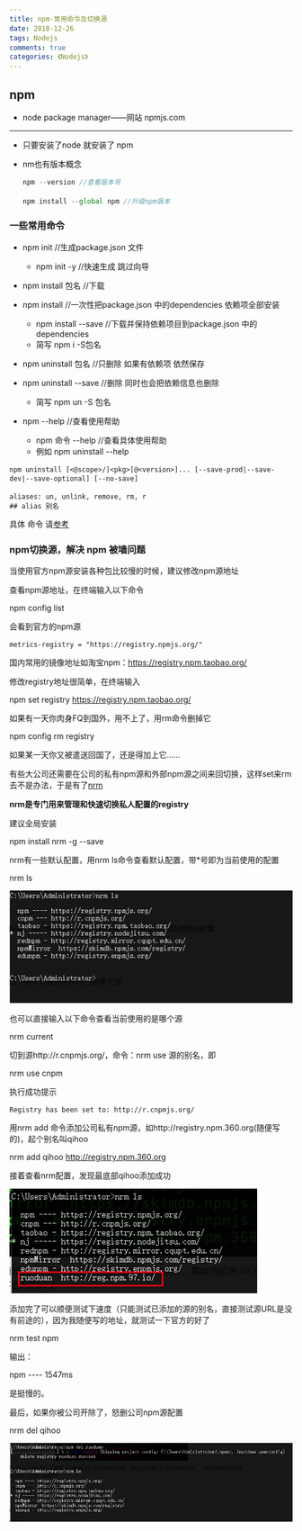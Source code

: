 ```yaml
---
title: npm-常用命令及切换源
date: 2018-12-26
tags: Nodejs
comments: true
categories: 《Nodejs》
---
```


## npm

+ node package manager——网站 npmjs.com

---

- 只要安装了node 就安装了 npm

- nm也有版本概念

  ``` javascript
  npm --version //查看版本号
  
  npm install --global npm //升级npm版本
  ```

### 一些常用命令

- npm init  //生成package.json 文件
  + npm init -y //快速生成 跳过向导
- npm install 包名      //下载
- npm install     //一次性把package.json  中的dependencies 依赖项全部安装
  - npm install --save //下载并保持依赖项目到package.json  中的dependencies
  - 简写 npm i -S包名



- npm uninstall 包名      //只删除 如果有依赖项 依然保存
- npm uninstall  --save    //删除 同时也会把依赖信息也删除
  - 简写 npm un -S 包名



- npm --help     //查看使用帮助
  + npm  命令  --help   //查看具体使用帮助
  + 例如 npm uninstall   --help

``` shell
npm uninstall [<@scope>/]<pkg>[@<version>]... [--save-prod|--save-dev|--save-optional] [--no-save]

aliases: un, unlink, remove, rm, r 
## alias 别名
```

具体 命令 请[参考](http://www.cnblogs.com/itlkNote/p/6830682.html)

### npm切换源，解决 npm 被墙问题

当使用官方npm源安装各种包比较慢的时候，建议修改npm源地址

查看npm源地址，在终端输入以下命令

npm config list

会看到官方的npm源

```
metrics-registry = "https://registry.npmjs.org/"
```

国内常用的镜像地址如淘宝npm：https://registry.npm.taobao.org/

修改registry地址很简单，在终端输入

npm set registry https://registry.npm.taobao.org/

如果有一天你肉身FQ到国外，用不上了，用rm命令删掉它

npm config rm registry

如果某一天你又被遣送回国了，还是得加上它……

有些大公司还需要在公司的私有npm源和外部npm源之间来回切换，这样set来rm去不是办法，于是有了[nrm](https://github.com/Pana/nrm)

**nrm是专门用来管理和快速切换私人配置的registry**

建议全局安装

npm install nrm -g --save

nrm有一些默认配置，用nrm ls命令查看默认配置，带*号即为当前使用的配置

nrm ls

![nrm-ls](npm-常用命令及切换源/nrm-ls.png)

也可以直接输入以下命令查看当前使用的是哪个源

nrm current

切到源http://r.cnpmjs.org/，命令：nrm use 源的别名，即

nrm use cnpm

执行成功提示

```
Registry has been set to: http://r.cnpmjs.org/
```

用nrm add 命令添加公司私有npm源，如http://registry.npm.360.org(随便写的)，起个别名叫qihoo

nrm add qihoo http://registry.npm.360.org

接着查看nrm配置，发现最底部qihoo添加成功

![nrm-add](npm-常用命令及切换源/nrm-add.png)

添加完了可以顺便测试下速度（只能测试已添加的源的别名，直接测试源URL是没有前途的），因为我随便写的地址，就测试一下官方的好了

nrm test npm

输出：

npm ---- 1547ms

是挺慢的。

最后，如果你被公司开除了，怒删公司npm源配置

nrm del qihoo

![nrm-del](npm-常用命令及切换源/nrm-del.png)